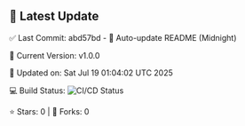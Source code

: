 ## 🚀 Latest Update

✅ Last Commit: abd57bd - 🤖 Auto-update README (Midnight)

🌟 Current Version: v1.0.0

📅 Updated on: Sat Jul 19 01:04:02 UTC 2025

💻 Build Status: ![CI/CD Status](https://github.com/SaiAryan1784/wedding_frontend/actions/workflows/update-readme.yml/badge.svg)

⭐️ Stars: 0 | 🍴 Forks: 0
